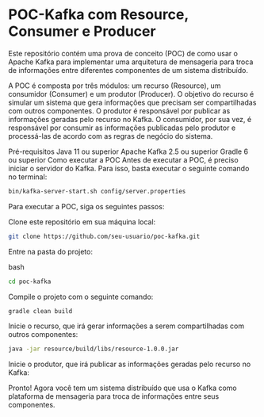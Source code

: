 # POC-Kafka com Resource, Consumer e Producer
Este repositório contém uma prova de conceito (POC) de como usar o Apache Kafka para implementar uma arquitetura de mensageria para troca de informações entre diferentes componentes de um sistema distribuído.

A POC é composta por três módulos: um recurso (Resource), um consumidor (Consumer) e um produtor (Producer). O objetivo do recurso é simular um sistema que gera informações que precisam ser compartilhadas com outros componentes. O produtor é responsável por publicar as informações geradas pelo recurso no Kafka. O consumidor, por sua vez, é responsável por consumir as informações publicadas pelo produtor e processá-las de acordo com as regras de negócio do sistema.

Pré-requisitos
Java 11 ou superior
Apache Kafka 2.5 ou superior
Gradle 6 ou superior
Como executar a POC
Antes de executar a POC, é preciso iniciar o servidor do Kafka. Para isso, basta executar o seguinte comando no terminal:

``` bash
bin/kafka-server-start.sh config/server.properties
```

Para executar a POC, siga os seguintes passos:

Clone este repositório em sua máquina local:

``` bash
git clone https://github.com/seu-usuario/poc-kafka.git
```

Entre na pasta do projeto:

bash

``` bash
cd poc-kafka
```

Compile o projeto com o seguinte comando:

``` bash
gradle clean build
```
Inicie o recurso, que irá gerar informações a serem compartilhadas com outros componentes:

``` bash
java -jar resource/build/libs/resource-1.0.0.jar
```
Inicie o produtor, que irá publicar as informações geradas pelo recurso no Kafka:

Pronto! Agora você tem um sistema distribuído que usa o Kafka como plataforma de mensageria para troca de informações entre seus componentes.

